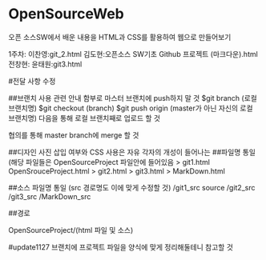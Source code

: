 # OpenSourceWeb
오픈 소스SW에서 배운 내용을 HTML과 CSS를 활용하여 웹으로 만들어보기

1주차:
  이찬영:git_2.html
  김도현:오픈소스 SW기초 Github 프로젝트 (마크다운).html
  전창현:
  윤태원:git3.html


#전달 사항 수정

##브랜치 사용 관련 안내
함부로 마스터 브랜치에 push하지 말 것
$git branch (로컬 브랜치명)
$git checkout (branch)
$git push origin (master가 아닌 자신의 로컬 브랜치명)
다음을 통해 로컬 브랜치째로 업로드 할 것

협의를 통해 master branch에 merge 할 것

##디자인
사진 삽입 여부와 CSS 사용은 자유
각자의 개성이 들어나는 
##파일명 통일 (해당 파일들은 OpenSourceProject 파일안에 들어있음
                              >  git1.html
 OpenSrouceProject.html       >  git2.html
                              >  git3.html
                              >  MarkDown.html



##소스 파일명 통일 (src 경로명도 이에 맞게 수정할 것)
       /git1_src
source /git2_src
       /git3_src
       /MarkDown_src

##경로

OpenSourceProject/(html 파일 및 소스)

#update1127 브랜치에 프로젝트 파일을 양식에 맞게 정리해둘테니 참고할 것

